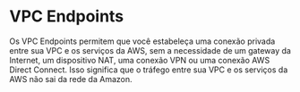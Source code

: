 # VPC Endpoints

Os VPC Endpoints permitem que você estabeleça uma conexão privada entre sua VPC e os serviços da AWS, sem a necessidade de um gateway da Internet, um dispositivo NAT, uma conexão VPN ou uma conexão AWS Direct Connect. Isso significa que o tráfego entre sua VPC e os serviços da AWS não sai da rede da Amazon.